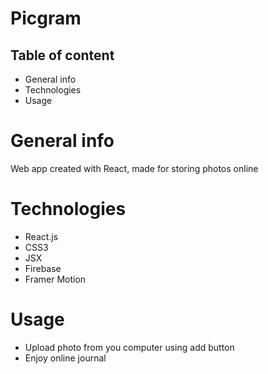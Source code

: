 # Picgram

## Table of content
* General info
* Technologies
* Usage

# General info
Web app created with React, made for storing photos online

# Technologies
* React.js
* CSS3
* JSX
* Firebase
* Framer Motion

# Usage

* Upload photo from you computer using add button
* Enjoy online journal




